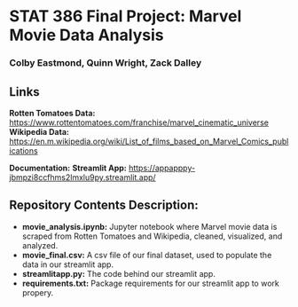 # **STAT 386 Final Project: Marvel Movie Data Analysis**
### **Colby Eastmond, Quinn Wright, Zack Dalley**

## Links

**Rotten Tomatoes Data:** https://www.rottentomatoes.com/franchise/marvel_cinematic_universe
**Wikipedia Data:** https://en.m.wikipedia.org/wiki/List_of_films_based_on_Marvel_Comics_publications


**Documentation:**
**Streamlit App:** https://appapppy-jbmpzi8ccfhms2lmxlu9py.streamlit.app/

## **Repository Contents Description:**
- **movie_analysis.ipynb:** Jupyter notebook where Marvel movie data is scraped from Rotten Tomatoes and Wikipedia, cleaned, visualized, and analyzed.
- **movie_final.csv:** A csv file of our final dataset, used to populate the data in our streamlit app.
- **streamlitapp.py:** The code behind our streamlit app.
- **requirements.txt:** Package requirements for our streamlit app to work propery.
